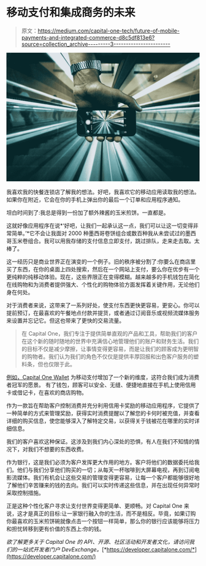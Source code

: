 # 移动支付和集成商务的未来

> 原文：<https://medium.com/capital-one-tech/future-of-mobile-payments-and-integrated-commerce-d8c5df813e6?source=collection_archive---------3----------------------->

![](img/602d5ed734f627985203e3bb16a83cdf.png)

我喜欢我的快餐连锁店了解我的想法。好吧，我喜欢它的移动应用读取我的想法。如果你在附近，它会在你的手机上弹出你的最后一个订单和应用程序通知。

坦白时间到了:我总是得到一份加了额外辣酱的玉米煎饼。一直都是。

这就好像应用程序在说*‘好吧，让我们一起承认这一点，我们可以让这一切变得非常简单。’*它不会让我面对 2000 种墨西哥卷饼组合或数百种我从未尝试过的墨西哥玉米卷组合。我可以用我存储的支付信息立即支付，跳过排队，走来走去取。太棒了。

这一经历只是商业世界正在演变的一个例子。旧的秩序被分割了:你要么在商店里买了东西，在你的桌面上四处搜索，然后在一个网站上支付，要么你在优步有一个更纯粹的纯移动体验。现在，这些界限正在变得模糊。越来越多的手机钱包在简化在线购物和为消费者提供强大、个性化的购物体验方面发挥着关键作用，无论他们身在何处。

对于消费者来说，这带来了一系列好处，使支付东西更快更容易，更安心。你可以提前预订，在最喜欢的午餐地点付款并提货，或者通过订阅音乐或视频流媒体服务来设置并忘记它。但这也带来了更快的交易流量。

> 在 Capital One，我们专注于提供简单直观的产品和工具，帮助我们的客户在这个新的随时随地的世界中充满信心地管理他们的账户和财务生活。我们的目标不仅是减少摩擦，让事情变得更容易，而是让我们的顾客成为更明智的购物者。我们认为我们的角色不仅仅是提供丰厚回报和出色客户服务的塑料条，但也仅限于此。

[例如，Capital One Wallet](https://www.capitalone.com/applications/mobile/wallet/) 为移动支付增加了一个新的维度，这符合我们成为消费者冠军的愿景。
有了钱包，顾客可以安全、无缝、便捷地直接在手机上使用信用卡或借记卡，在喜欢的商店购物。

作为一款旨在帮助客户控制消费并充分利用信用卡奖励的移动应用程序，它提供了一种简单的方式来管理奖励，获得实时消费提醒以了解您的卡何时被充值，并查看详细的购买信息，使您能够深入了解特定交易，以获得关于钱被花在哪里的实时详细信息。

我们的客户喜欢这种保证。这涉及到我们内心深处的恐惧，有人在我们不知情的情况下，对我们不想要的东西收费。

作为银行，这是我们必须为客户发挥更大作用的地方。客户将他们的数据委托给我们。他们与我们分享他们购买的一切；从每天一杯咖啡到大屏幕电视，再到订阅电影流媒体。我们有机会让这些交易的管理变得更容易，让每一个客户都能够很好地了解他们辛苦赚来的钱的去向。我们可以实时传递这些信息，并在出现任何异常时采取控制措施。

正是这种个性化客户寻求让支付世界变得更简单、更顺畅。对 Capital One 来说，这才是真正的目标:让一家银行融入你的生活，而不是相反。毕竟，如果订购你最喜欢的玉米煎饼碗就像点击一个按钮一样简单，那么你的银行应该能够将压力和担忧转移到更有价值的东西上:你的钱。

*欲了解更多关于 Capital One 的 API、开源、社区活动和开发者文化，请访问我们的一站式开发者门户 DevExchange。*[*https://developer.capitalone.com/*](https://developer.capitalone.com/)